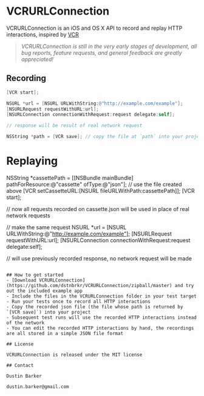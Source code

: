 # VCRURLConnection
VCRURLConnection is an iOS and OS X API to record and replay HTTP interactions, inspired by [VCR](https://github.com/myronmarston/vcr)

> _VCRURLConnection is still in the very early stages of development, all bug reports, feature requests, and general feedback are greatly appreciated!_

## Recording
``` objective-c
[VCR start];

NSURL *url = [NSURL URLWithString:@"http://example.com/example"];
[NSURLRequest requestWithURL:url];
[NSURLConnection connectionWithRequest:request delegate:self];

// response will be result of real network request

NSString *path = [VCR save]; // copy the file at `path` into your project
```

# Replaying

NSString *cassettePath = [[NSBundle mainBundle] pathForResource:@"cassette" ofType:@"json"]; // use the file created above
[VCR setCassetteURL:[NSURL fileURLWithPath:cassettePath]];
[VCR start];

// now all requests recorded on cassette.json will be used in place of real network requests

// make the same request
NSURL *url = [NSURL URLWithString:@"http://example.com/example"];
[NSURLRequest requestWithURL:url];
[NSURLConnection connectionWithRequest:request delegate:self];

// will use previously recorded response, no network request will be made
```

## How to get started
- [Download VCRURLConnection](https://github.com/dstnbrkr/VCRURLConnection/zipball/master) and try out the included example app
- Include the files in the VCRURLConnection folder in your test target
- Run your tests once to record all HTTP interactions
- Copy the recorded json file (the file whose path is returned by `[VCR save]`) into your project
- Subsequent test runs will use the recorded HTTP interactions instead of the network
- You can edit the recorded HTTP interactions by hand, the recordings are all stored in a simple JSON file format

## License

VCRURLConnection is released under the MIT license

## Contact

Dustin Barker

dustin.barker@gmail.com





